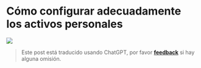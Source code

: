 # Cómo configurar adecuadamente los activos personales

![](https://wiki-media-1253965369.cos.ap-guangzhou.myqcloud.com/img/20210312135502.png)

> Este post está traducido usando ChatGPT, por favor [**feedback**](https://github.com/linyuxuanlin/Wiki_MkDocs/issues/new) si hay alguna omisión.